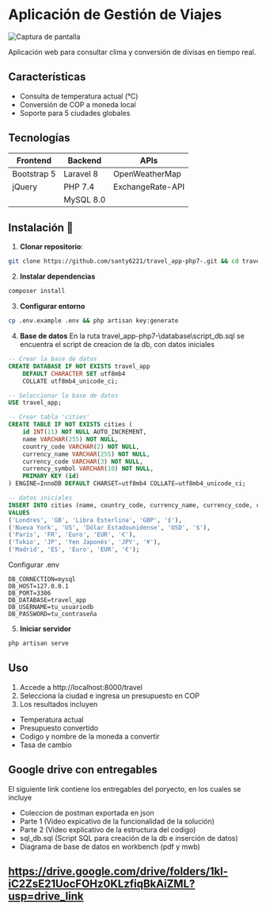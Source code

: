# Aplicación de Gestión de Viajes

![Captura de pantalla](https://i.pinimg.com/1200x/10/af/6e/10af6e62ebbd7e8ebfd1225eb8e50383.jpg)

Aplicación web para consultar clima y conversión de divisas en tiempo real.

## Características
- Consulta de temperatura actual (°C)
- Conversión de COP a moneda local
- Soporte para 5 ciudades globales


## Tecnologías
| **Frontend**       | **Backend**         | **APIs**               |
|--------------------|---------------------|------------------------|
| Bootstrap 5        | Laravel 8           | OpenWeatherMap         |
| jQuery             | PHP 7.4             | ExchangeRate-API       |
|                    | MySQL 8.0           |                        |

## Instalación 🔧
1. **Clonar repositorio**:
```bash
git clone https://github.com/santy6221/travel_app-php7-.git && cd travel_app-php7-
```

2. **Instalar dependencias**
```bash
composer install
```

3. **Configurar entorno**
```bash
cp .env.example .env && php artisan key:generate
```

4. **Base de datos**
En la ruta travel_app-php7-\database\script_db.sql se encuentra el script de creacion de la db, con datos iniciales
```SQL
-- Crear la base de datos
CREATE DATABASE IF NOT EXISTS travel_app 
    DEFAULT CHARACTER SET utf8mb4 
    COLLATE utf8mb4_unicode_ci;

-- Seleccionar la base de datos
USE travel_app;

-- Crear tabla 'cities'
CREATE TABLE IF NOT EXISTS cities (
    id INT(11) NOT NULL AUTO_INCREMENT,
    name VARCHAR(255) NOT NULL,
    country_code VARCHAR(2) NOT NULL,
    currency_name VARCHAR(255) NOT NULL,
    currency_code VARCHAR(3) NOT NULL,
    currency_symbol VARCHAR(10) NOT NULL,
    PRIMARY KEY (id)
) ENGINE=InnoDB DEFAULT CHARSET=utf8mb4 COLLATE=utf8mb4_unicode_ci;

-- datos iniciales
INSERT INTO cities (name, country_code, currency_name, currency_code, currency_symbol) 
VALUES
('Londres', 'GB', 'Libra Esterlina', 'GBP', '£'),
('Nueva York', 'US', 'Dólar Estadounidense', 'USD', '$'),
('París', 'FR', 'Euro', 'EUR', '€'),
('Tokio', 'JP', 'Yen Japonés', 'JPY', '¥'),
('Madrid', 'ES', 'Euro', 'EUR', '€');

```

Configurar .env
```env
DB_CONNECTION=mysql
DB_HOST=127.0.0.1
DB_PORT=3306
DB_DATABASE=travel_app
DB_USERNAME=tu_usuariodb
DB_PASSWORD=tu_contraseña
```

5. **Iniciar servidor**
```bash
php artisan serve
```

## Uso
1. Accede a http://localhost:8000/travel
2. Selecciona la ciudad e ingresa un presupuesto en COP
3. Los resultados incluyen
 - Temperatura actual
 - Presupuesto convertido
 - Codigo y nombre de la moneda a convertir
 - Tasa de cambio

## Google drive con entregables
El siguiente link contiene los entregables del poryecto, en los cuales se incluye
- Coleccion de postman exportada en json
- Parte 1 (Video expicativo de la funcionalidad de la solución)
- Parte 2 (Video explicativo de la estructura del codigo)
- sql_db.sql (Script SQL para creación de la db e inserción de datos)
- Diagrama de base de datos en workbench (pdf y mwb)

## https://drive.google.com/drive/folders/1kl-iC2ZsE21UocFOHz0KLzfiqBkAiZML?usp=drive_link
